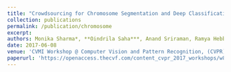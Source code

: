```yaml
---
title: "Crowdsourcing for Chromosome Segmentation and Deep Classification"
collection: publications
permalink: /publication/chromosome
excerpt: 
authors: Monika Sharma*, **Oindrila Saha***, Anand Sriraman, Ramya Hebbalaguppe, Lovekesh Vig and Shirish Karande
date: 2017-06-08
venue: 'CVMI Workshop @ Computer Vision and Pattern Recognition, (CVPR)'
paperurl: 'https://openaccess.thecvf.com/content_cvpr_2017_workshops/w8/papers/Sharma_Crowdsourcing_for_Chromosome_CVPR_2017_paper.pdf'
---
```

